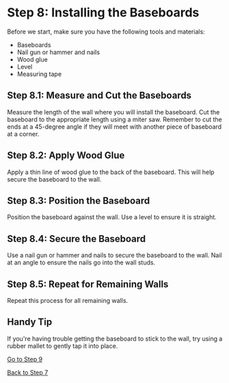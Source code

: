 # Step 8: Installing the Baseboards

Before we start, make sure you have the following tools and materials:

- Baseboards
- Nail gun or hammer and nails
- Wood glue
- Level
- Measuring tape

## Step 8.1: Measure and Cut the Baseboards

Measure the length of the wall where you will install the baseboard. Cut the baseboard to the appropriate length using a miter saw. Remember to cut the ends at a 45-degree angle if they will meet with another piece of baseboard at a corner.

## Step 8.2: Apply Wood Glue

Apply a thin line of wood glue to the back of the baseboard. This will help secure the baseboard to the wall.

## Step 8.3: Position the Baseboard

Position the baseboard against the wall. Use a level to ensure it is straight.

## Step 8.4: Secure the Baseboard

Use a nail gun or hammer and nails to secure the baseboard to the wall. Nail at an angle to ensure the nails go into the wall studs.

## Step 8.5: Repeat for Remaining Walls

Repeat this process for all remaining walls.

## Handy Tip

If you're having trouble getting the baseboard to stick to the wall, try using a rubber mallet to gently tap it into place.

[Go to Step 9](../step_by_step_process/step9.md)

[Back to Step 7](../step_by_step_process/step7.md)